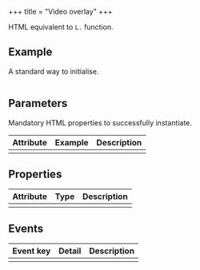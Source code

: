 +++
title = "Video overlay"
+++

HTML equivalent to `L.` function.

## Example

A standard way to initialise.

```html
```

## Parameters

Mandatory HTML properties to successfully instantiate.

| Attribute | Example | Description |
| --        | --      | --          |
|           |         |             |

## Properties

| Attribute | Type    | Description |
| --        | --      | --          |
|           |         |             |

## Events

| Event key | Detail  | Description |
| --        | --      | --          |
|           |         |             |



